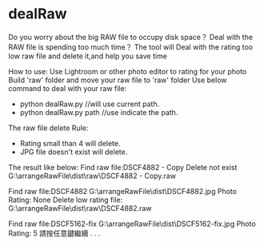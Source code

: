 # dealRaw
Do you worry about the big RAW file to occupy disk space？
Deal with the RAW file is spending too much time？
The tool will Deal with the rating too low raw file and delete it,and help you save time

How to use:
Use Lightroom or other photo editor to rating for your photo
Build 'raw' folder and move your raw file to 'raw' folder
Use below command to deal with your raw file:
- python dealRaw.py //will use current path.
- python dealRaw.py path //use indicate the path.


The raw file delete Rule:
- Rating small than 4 will delete.
- JPG file doesn't exist will delete.

The result like below:
Find raw file:DSCF4882 - Copy
Delete not exist G:\arrangeRawFile\dist\raw\DSCF4882 - Copy.raw

Find raw file:DSCF4882
G:\arrangeRawFile\dist\DSCF4882.jpg
Photo Rating: None
Delete low rating file: G:\arrangeRawFile\dist\raw\DSCF4882.raw

Find raw file:DSCF5162-fix
G:\arrangeRawFile\dist\DSCF5162-fix.jpg
Photo Rating: 5
請按任意鍵繼續 . . .
